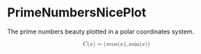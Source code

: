 # PrimeNumbersNicePlot
The prime numbers beauty plotted in a polar coordinates system. 

<math xmlns="http://www.w3.org/1998/Math/MathML" display="block">
  <mi>C</mi>
  <mo stretchy="false">(</mo>
  <mi>x</mi>
  <mo stretchy="false">)</mo>
  <mo>=</mo>
  <mo stretchy="false">(</mo>
  <mi>x</mi>
  <mi>cos</mi>
  <mo>&#x2061;<!-- ⁡ --></mo>
  <mo stretchy="false">(</mo>
  <mi>x</mi>
  <mo stretchy="false">)</mo>
  <mo>,</mo>
  <mi>x</mi>
  <mi>sin</mi>
  <mo>&#x2061;<!-- ⁡ --></mo>
  <mo stretchy="false">(</mo>
  <mi>x</mi>
  <mo stretchy="false">)</mo>
  <mo stretchy="false">)</mo>
</math>

